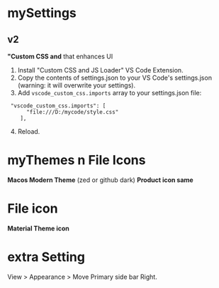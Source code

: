 # mySettings

## v2

**"Custom CSS and** that enhances UI

1. Install "Custom CSS and JS Loader" VS Code Extension.
2. Copy the contents of settings.json to your VS Code's settings.json (warning: it will overwrite your settings).
3. Add `vscode_custom_css.imports` array to your settings.json file:

```
 "vscode_custom_css.imports": [
      "file:///D:/mycode/style.css"
    ],
```

4. Reload.

# myThemes n File Icons

**Macos Modern Theme** (zed or github dark)
**Product icon same**

# File icon

**Material Theme icon**

# extra Setting

View > Appearance > Move Primary side bar Right.
